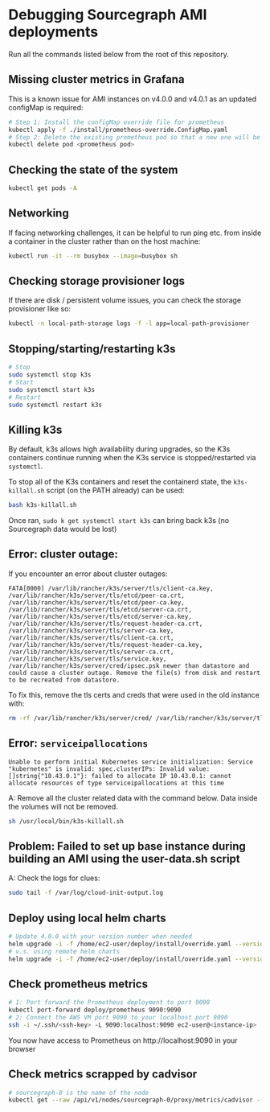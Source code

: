 # Debugging Sourcegraph AMI deployments

Run all the commands listed below from the root of this repository.

## Missing cluster metrics in Grafana

This is a known issue for AMI instances on v4.0.0 and v4.0.1 as an updated configMap is required:

```bash
# Step 1: Install the configMap override file for prometheus
kubectl apply -f ./install/prometheus-override.ConfigMap.yaml
# Step 2: Delete the existing prometheus pod so that a new one will be created with the new configMap
kubectl delete pod <prometheus pod>
```

## Checking the state of the system

```sh
kubectl get pods -A
```

## Networking

If facing networking challenges, it can be helpful to run ping etc. from inside a container in the cluster rather than on the host machine:

```sh
kubectl run -it --rm busybox --image=busybox sh
```

## Checking storage provisioner logs

If there are disk / persistent volume issues, you can check the storage provisioner like so:

```sh
kubectl -n local-path-storage logs -f -l app=local-path-provisioner
```

## Stopping/starting/restarting k3s

```sh
# Stop
sudo systemctl stop k3s
# Start
sudo systemctl start k3s
# Restart
sudo systemctl restart k3s
```

## Killing k3s

By default, k3s allows high availability during upgrades, so the K3s containers continue running when the K3s service is stopped/restarted via `systemctl`.

To stop all of the K3s containers and reset the containerd state, the `k3s-killall.sh` script (on the PATH already) can be used:

```sh
bash k3s-killall.sh
```

Once ran, `sudo k get systemctl start k3s` can bring back k3s (no Sourcegraph data would be lost)

## Error: cluster outage:

If you encounter an error about cluster outages:

`FATA[0000] /var/lib/rancher/k3s/server/tls/client-ca.key, /var/lib/rancher/k3s/server/tls/etcd/peer-ca.crt, /var/lib/rancher/k3s/server/tls/etcd/peer-ca.key, /var/lib/rancher/k3s/server/tls/etcd/server-ca.crt, /var/lib/rancher/k3s/server/tls/etcd/server-ca.key, /var/lib/rancher/k3s/server/tls/request-header-ca.crt, /var/lib/rancher/k3s/server/tls/server-ca.key, /var/lib/rancher/k3s/server/tls/client-ca.crt, /var/lib/rancher/k3s/server/tls/request-header-ca.key, /var/lib/rancher/k3s/server/tls/server-ca.crt, /var/lib/rancher/k3s/server/tls/service.key, /var/lib/rancher/k3s/server/cred/ipsec.psk newer than datastore and could cause a cluster outage. Remove the file(s) from disk and restart to be recreated from datastore.`

To fix this, remove the tls certs and creds that were used in the old instance with:

```bash
rm -rf /var/lib/rancher/k3s/server/cred/ /var/lib/rancher/k3s/server/tls/
```

## Error: `serviceipallocations`

`Unable to perform initial Kubernetes service initialization: Service "kubernetes" is invalid: spec.clusterIPs: Invalid value: []string{"10.43.0.1"}: failed to allocate IP 10.43.0.1: cannot allocate resources of type serviceipallocations at this time`

A: Remove all the cluster related data with the command below. Data inside the volumes will not be removed.

```bash
sh /usr/local/bin/k3s-killall.sh
```

## Problem: Failed to set up base instance during building an AMI using the user-data.sh script

A: Check the logs for clues:

```bash
sudo tail -f /var/log/cloud-init-output.log
```

## Deploy using local helm charts

```bash
# Update 4.0.0 with your version number when needed
helm upgrade -i -f /home/ec2-user/deploy/install/override.yaml --version 4.0.0 sourcegraph /home/ec2-user/deploy/install/sourcegraph-charts.tgz --kubeconfig /etc/rancher/k3s/k3s.yaml
# v.s. using remote helm charts
helm upgrade -i -f /home/ec2-user/deploy/install/override.yaml --version 4.0.0 sourcegraph sourcegraph/sourcegraph --kubeconfig /etc/rancher/k3s/k3s.yaml
```

## Check prometheus metrics

```bash
# 1: Port forward the Prometheus deployment to port 9090 
kubectl port-forward deploy/prometheus 9090:9090
# 2: Connect the AWS VM port 9090 to your localhost port 9090
ssh -i ~/.ssh/<ssh-key> -L 9090:localhost:9090 ec2-user@<instance-ip>
```
You now have access to Prometheus on http://localhost:9090 in your browser

## Check metrics scrapped by cadvisor

```bash
# sourcegraph-0 is the name of the node
kubectl get --raw /api/v1/nodes/sourcegraph-0/proxy/metrics/cadvisor --kubeconfig /etc/rancher/k3s/k3s.yaml
```